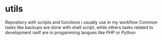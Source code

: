 utils
=====

Repository with scripts and functions i usually use in my workflow
Common tasks like backups are done with shell script, while others tasks related to development iself are in progamming langues like PHP or Python 
